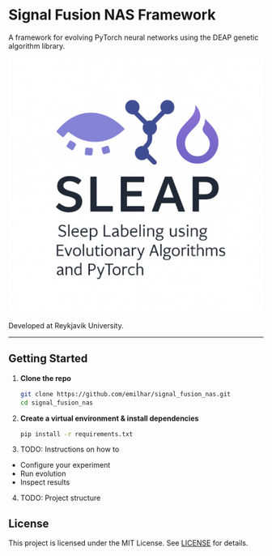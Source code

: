 # Signal Fusion NAS Framework

A framework for evolving PyTorch neural networks using the DEAP genetic algorithm library.

![logo](images/logo.png)

Developed at Reykjavik University.

---

## Getting Started

1. **Clone the repo**

   ```bash
   git clone https://github.com/emilhar/signal_fusion_nas.git
   cd signal_fusion_nas
   ```

2. **Create a virtual environment & install dependencies**

   ```bash
   pip install -r requirements.txt
   ```

3. TODO: Instructions on how to 
  * Configure your experiment
  * Run evolution
  * Inspect results

4. TODO: Project structure

## License

This project is licensed under the MIT License.
See [LICENSE](./LICENSE) for details.
